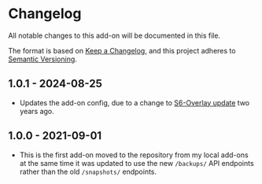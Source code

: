 # Changelog

All notable changes to this add-on will be documented in this file.

The format is based on [Keep a Changelog](https://keepachangelog.com/en/1.0.0/),
and this project adheres to [Semantic Versioning](https://semver.org/spec/v2.0.0.html).

## 1.0.1 - 2024-08-25

- Updates the add-on config, due to a change to [S6-Overlay update](https://developers.home-assistant.io/blog/2022/05/12/s6-overlay-base-images/) two years ago. 

## 1.0.0 - 2021-09-01

- This is the first add-on moved to the repository from my local add-ons at the same time it was updated to use the new `/backups/` API endpoints rather than the old `/snapshots/` endpoints.
